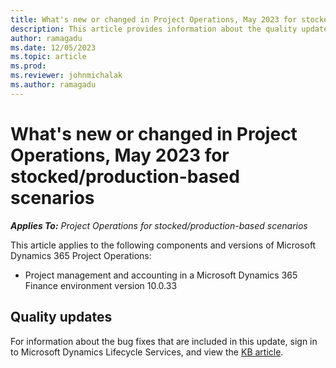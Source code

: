```yaml
---
title: What's new or changed in Project Operations, May 2023 for stocked/production-based scenarios
description: This article provides information about the quality updates that are available in the May 2023 release of Microsoft Dynamics 365 Project Operations for stocked/production-based scenarios.
author: ramagadu
ms.date: 12/05/2023
ms.topic: article
ms.prod:
ms.reviewer: johnmichalak
ms.author: ramagadu
---
```


# What's new or changed in Project Operations, May 2023 for stocked/production-based scenarios

_**Applies To:** Project Operations for stocked/production-based scenarios_

This article applies to the following components and versions of Microsoft Dynamics 365 Project Operations:

- Project management and accounting in a Microsoft Dynamics 365 Finance environment version 10.0.33

## Quality updates

For information about the bug fixes that are included in this update, sign in to Microsoft Dynamics Lifecycle Services, and view the [KB article](https://fix.lcs.dynamics.com/Issue/Details?bugId=795940).
